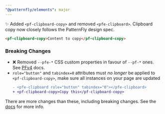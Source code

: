 ```yaml
---
"@patternfly/elements": major
---
```

✨ Added `<pf-clipboard-copy>` and removed `<pfe-clipboard>`. Clipboard copy now 
closely follows the PatternFly design spec.

```html
<pf-clipboard-copy>Content to copy</pf-clipboard-copy>
```

### Breaking Changes

- ❌ Removed `--pfe-*` CSS custom properties in favour of `--pf-*` ones. See 
  [PFv4][PFv4] docs.
- `role="button"` and `tabindex=0` attributes must *no longer* be applied to 
  `<pf-clipboard-copy>`, make sure all instances on your page are updated
  ```diff
  - <pfe-clipboard role="button" tabindex="0"></pfe-clipboard>
  + <pf-clipboard-copy>Copy this</pf-clipboard-copy>
  ```

There are more changes than these, including breaking changes. See the [docs][docs] for more info.

[docs]: https://patternflyelements.org/components/clipboard-copy/
[PFv4]: https://patternfly.org/v4/
